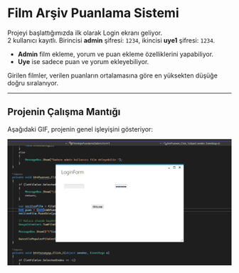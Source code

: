 # Film Arşiv Puanlama Sistemi

Projeyi başlattığımızda ilk olarak Login ekranı geliyor.  
2 kullanıcı kayıtlı. Birincisi **admin** şifresi: `1234`, ikincisi **uye1** şifresi: `1234`.  

- **Admin** film ekleme, yorum ve puan ekleme özelliklerini yapabiliyor.  
- **Uye** ise sadece puan ve yorum ekleyebiliyor.  

Girilen filmler, verilen puanların ortalamasına göre en yüksekten düşüğe doğru sıralanıyor.

---

## Projenin Çalışma Mantığı

Aşağıdaki GIF, projenin genel işleyişini gösteriyor:

![Demo GIF](Demo.gif)
